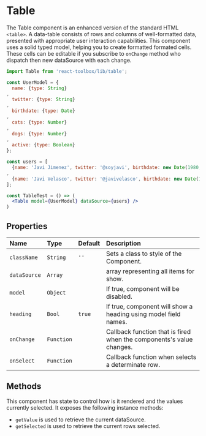 # Table

The Table component is an enhanced version of the standard HTML `<table>`. A data-table consists of rows and columns of well-formatted data, presented with appropriate user interaction capabilities. This component uses a solid typed model, helping you to create formatted formated cells. These cells can be editable if you subscribe to `onChange` method who dispatch then new dataSource with each change.

<!-- example -->
```jsx
import Table from 'react-toolbox/lib/table';

const UserModel = {
  name: {type: String}
,
  twitter: {type: String}
,
  birthdate: {type: Date}
,
  cats: {type: Number}
,
  dogs: {type: Number}
,
  active: {type: Boolean}
};

const users = [
  {name: 'Javi Jimenez', twitter: '@soyjavi', birthdate: new Date(1980, 3, 11), cats: 1}
,
  {name: 'Javi Velasco', twitter: '@javivelasco', birthdate: new Date(1987, 1, 1), dogs: 1, active: true}
];

const TableTest = () => (
  <Table model={UserModel} dataSource={users} />
)
```

## Properties

| Name              | Type          | Default         | Description|
|:-----|:-----|:-----|:-----|
| `className`     | `String`      | `''`            | Sets a class to style of the Component.|
| `dataSource`    | `Array`       |           | array representing all items for show.|
| `model`         | `Object`      |                 | If true, component will be disabled.|
| `heading`       | `Bool`        | `true`          | If true, component will show a heading using model field names.|
| `onChange`      | `Function`    |                 | Callback function that is fired when the components's value changes.|
| `onSelect`      | `Function`    |                 | Callback function when  selects a determinate row.|

## Methods

This component has state to control how is it rendered and the values currently selected. It exposes the following instance methods:

- `getValue` is used to retrieve the current dataSource.
- `getSelected` is used to retrieve the current rows selected.
